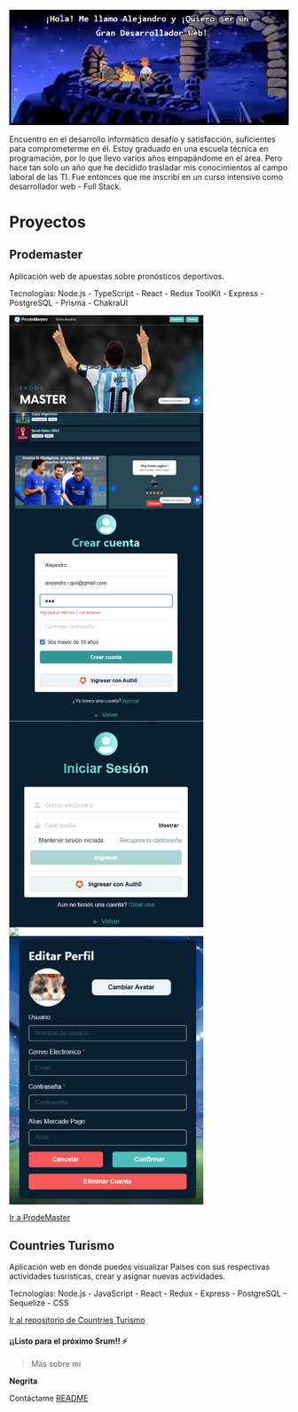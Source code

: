![This is an image](https://github.com/AlejandroGuil/AlejandroGuil/blob/main/img/Github%20pic.png)

Encuentro en el desarrollo informático desafío y satisfacción, suficientes para comprometerme en él. Estoy graduado en una escuela técnica en programación, por lo que llevo varios años empapándome en el área. Pero hace tan solo un año que he decidido trasladar mis conocimientos al campo laboral de las TI. Fue entonces que me inscribí en un curso intensivo como desarrollador web - Full Stack.

# Proyectos

## Prodemaster

Aplicación web de apuestas sobre pronósticos deportivos.

Tecnologías: Node.js - TypeScript - React - Redux ToolKit - Express - PostgreSQL - Prisma - ChakraUI

<img align="left"  width= "350px" src="img/Prodemaster%201.png">
<img align="center"width= "350px" src="img/Prodemaster%202.png">
<img align="left" width= "350px"  src="img/Prodemaster%20%203.png">
<img align="center"width= "350px" src="img/Prodemaster%204.png">
<img align="left" width= "350px"  src="img/Prodemaster%20%205.png">
<img align="center"width= "350px" src="img/Prodemaster%206.png">

[Ir a ProdeMaster](https://prodemaster.netlify.app)

## Countries Turismo

Aplicación web en donde puedes visualizar Paises con sus respectivas actividades tusrísticas, crear y asignar nuevas actividades.

Tecnologías: Node.js - JavaScript - React - Redux - Express - PostgreSQL - Sequelize - CSS

[Ir al repositorio de Countries Turismo](https://github.com/AlejandroGuil/Countries-PI)

#### ¡¡Listo para el próximo Srum!! ⚡

> Más sobre mi

**Negrita**

Contáctame [README](alejandro.i.guil@gmail.com)
